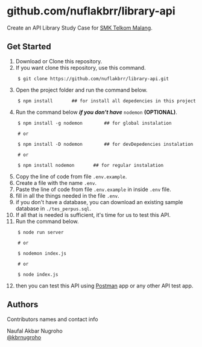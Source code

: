 # github.com/nuflakbrr/library-api

Create an API Library Study Case for [SMK Telkom Malang](https://smktelkom-mlg.sch.id).

## Get Started

1. Download or Clone this repository.
2. If you want clone this repository, use this command.

```
    $ git clone https://github.com/nuflakbrr/library-api.git
```

3. Open the project folder and run the command below.

```
    $ npm install       ## for install all depedencies in this project
```

4. Run the command below ***if you don't have*** `nodemon` **(OPTIONAL)**.

```
    $ npm install -g nodemon        ## for global instalation

    # or

    $ npm install -D nodemon        ## for devDepedencies instalation

    # or

    $ npm install nodemon       ## for regular instalation
```

5. Copy the line of code from file `.env.example`.
6. Create a file with the name `.env`.
7. Paste the line of code from file `.env.example` in inside `.env` file.
8. fill in all the things needed in the file `.env`.
9. if you don't have a database, you can download an existing sample database in `./tes_perpus.sql`.
10. If all that is needed is sufficient, it's time for us to test this API.
11. Run the command below.

```
    $ node run server

    # or

    $ nodemon index.js

    # or

    $ node index.js
```

12. then you can test this API using [Postman](https://www.postman.com/) app or any other API test app.

## Authors

Contributors names and contact info

Naufal Akbar Nugroho  
[@kbrnugroho](https://instagram.com/kbrnugroho)
